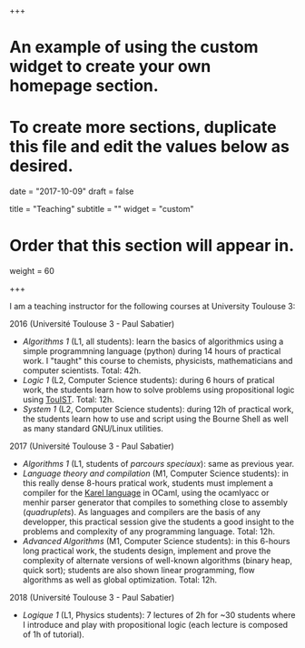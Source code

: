+++
# An example of using the custom widget to create your own homepage section.
# To create more sections, duplicate this file and edit the values below as desired.

date = "2017-10-09"
draft = false

title = "Teaching"
subtitle = ""
widget = "custom"

# Order that this section will appear in.
weight = 60

+++

I am a teaching instructor for the following courses at University Toulouse 3:

2016 (Université Toulouse 3 - Paul Sabatier)

- _Algorithms 1_ (L1, all students): learn the basics of
  algorithmics using a simple programmning language (python) during 14
  hours of practical work. I "taught" this course to chemists, physicists,
  mathematicians and computer scientists. Total: 42h.
- _Logic 1_ (L2, Computer Science students): during 6 hours of pratical
  work, the students learn how to solve problems using propositional logic
  using [TouIST](https://www.irit.fr/touist). Total: 12h.
- _System 1_ (L2, Computer Science students): during 12h of practical work,
  the students learn how to use and script using the Bourne Shell as well as
  many standard GNU/Linux utilities.

2017 (Université Toulouse 3 - Paul Sabatier)

- _Algorithms 1_ (L1, students of _parcours speciaux_): same as previous year.
- _Language theory and compilation_ (M1, Computer Science students): in
  this really dense 8-hours pratical work, students must implement a
  compiler for the [Karel language][karel] in OCaml, using the ocamlyacc or
  menhir parser generator that compiles to something close to assembly
  (_quadruplets_). As languages and compilers are the basis of any
  developper, this practical session give the students a good insight to
  the problems and complexity of any programming language. Total: 12h.
- _Advanced Algorithms_ (M1, Computer Science students): in this 6-hours
  long practical work, the students design, implement and prove the
  complexity of alternate versions of well-known algorithms (binary heap,
  quick sort); students are also shown linear programming, flow algorithms as
  well as global optimization. Total: 12h.

2018 (Université Toulouse 3 - Paul Sabatier)

- _Logique 1_ (L1, Physics students): 7 lectures of 2h for ~30 students
  where I introduce and play with propositional logic (each lecture is
  composed of 1h of tutorial).

[karel]: https://en.wikipedia.org/wiki/Karel_(programming_language)
